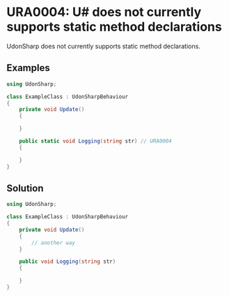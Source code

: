 # URA0004: U# does not currently supports static method declarations

UdonSharp does not currently supports static method declarations.

## Examples

```csharp
using UdonSharp;

class ExampleClass : UdonSharpBehaviour
{
    private void Update()
    {

    }

    public static void Logging(string str) // URA0004
    {

    }
}
```

## Solution

```csharp
using UdonSharp;

class ExampleClass : UdonSharpBehaviour
{
    private void Update()
    {
        // another way
    }

    public void Logging(string str)
    {

    }
}
```
